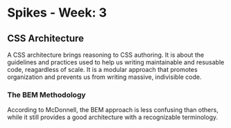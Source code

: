 # Spikes - Week: 3

## CSS Architecture

A CSS architecture brings reasoning to CSS authoring. It is about the guidelines and practices used to help us writing maintainable and resusable code, reagardless of scale. It is a modular approach that promotes organization and prevents us from writing massive, indivisible code.

### The BEM Methodology 

According to McDonnell, the BEM approach is less confusing than others, while it still provides a good architecture with a recognizable terminology.